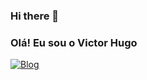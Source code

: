 ### Hi there 👋

### Olá! Eu sou o Victor Hugo

[![Blog](https://img.shields.io/badge/Instagram-E4405F?style=for-the-badge&logo=instagram&logoColor=white)](https://www.instagram.com/victor_pedr77/)
